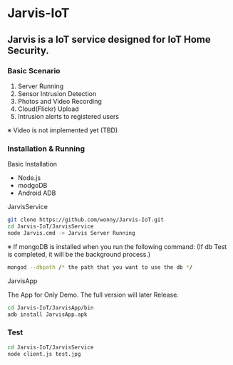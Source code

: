 # Jarvis-IoT

## Jarvis is a IoT service designed for IoT Home Security.

### Basic Scenario

  1. Server Running
  2. Sensor Intrusion Detection
  3. Photos and Video Recording
  4. Cloud(Flickr) Upload
  5. Intrusion alerts to registered users
    
※ Video is not implemented yet (TBD) 

### Installation & Running

Basic Installation
  - Node.js
  - modgoDB
  - Android ADB

JarvisService 

``` sh
git clone https://github.com/wonny/Jarvis-IoT.git
cd Jarvis-IoT/JarvisService
node Jarvis.cmd -> Jarvis Server Running
```
※ If mongoDB is installed when you run the following command:
(If db Test is completed, it will be the background process.)
``` sh
mongod --dbpath /* the path that you want to use the db */
```

JarvisApp

The App for Only Demo. The full version will later Release.

``` sh
cd Jarvis-IoT/JarvisApp/bin
adb install JarvisApp.apk
```
### Test

``` sh
cd Jarvis-IoT/JarvisService
node client.js test.jpg
```

